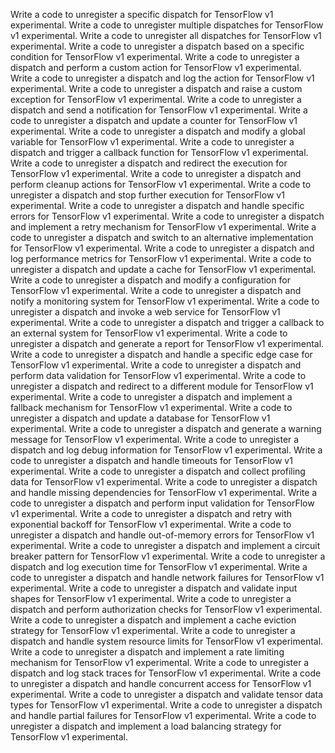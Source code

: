 Write a code to unregister a specific dispatch for TensorFlow v1 experimental.
Write a code to unregister multiple dispatches for TensorFlow v1 experimental.
Write a code to unregister all dispatches for TensorFlow v1 experimental.
Write a code to unregister a dispatch based on a specific condition for TensorFlow v1 experimental.
Write a code to unregister a dispatch and perform a custom action for TensorFlow v1 experimental.
Write a code to unregister a dispatch and log the action for TensorFlow v1 experimental.
Write a code to unregister a dispatch and raise a custom exception for TensorFlow v1 experimental.
Write a code to unregister a dispatch and send a notification for TensorFlow v1 experimental.
Write a code to unregister a dispatch and update a counter for TensorFlow v1 experimental.
Write a code to unregister a dispatch and modify a global variable for TensorFlow v1 experimental.
Write a code to unregister a dispatch and trigger a callback function for TensorFlow v1 experimental.
Write a code to unregister a dispatch and redirect the execution for TensorFlow v1 experimental.
Write a code to unregister a dispatch and perform cleanup actions for TensorFlow v1 experimental.
Write a code to unregister a dispatch and stop further execution for TensorFlow v1 experimental.
Write a code to unregister a dispatch and handle specific errors for TensorFlow v1 experimental.
Write a code to unregister a dispatch and implement a retry mechanism for TensorFlow v1 experimental.
Write a code to unregister a dispatch and switch to an alternative implementation for TensorFlow v1 experimental.
Write a code to unregister a dispatch and log performance metrics for TensorFlow v1 experimental.
Write a code to unregister a dispatch and update a cache for TensorFlow v1 experimental.
Write a code to unregister a dispatch and modify a configuration for TensorFlow v1 experimental.
Write a code to unregister a dispatch and notify a monitoring system for TensorFlow v1 experimental.
Write a code to unregister a dispatch and invoke a web service for TensorFlow v1 experimental.
Write a code to unregister a dispatch and trigger a callback to an external system for TensorFlow v1 experimental.
Write a code to unregister a dispatch and generate a report for TensorFlow v1 experimental.
Write a code to unregister a dispatch and handle a specific edge case for TensorFlow v1 experimental.
Write a code to unregister a dispatch and perform data validation for TensorFlow v1 experimental.
Write a code to unregister a dispatch and redirect to a different module for TensorFlow v1 experimental.
Write a code to unregister a dispatch and implement a fallback mechanism for TensorFlow v1 experimental.
Write a code to unregister a dispatch and update a database for TensorFlow v1 experimental.
Write a code to unregister a dispatch and generate a warning message for TensorFlow v1 experimental.
Write a code to unregister a dispatch and log debug information for TensorFlow v1 experimental.
Write a code to unregister a dispatch and handle timeouts for TensorFlow v1 experimental.
Write a code to unregister a dispatch and collect profiling data for TensorFlow v1 experimental.
Write a code to unregister a dispatch and handle missing dependencies for TensorFlow v1 experimental.
Write a code to unregister a dispatch and perform input validation for TensorFlow v1 experimental.
Write a code to unregister a dispatch and retry with exponential backoff for TensorFlow v1 experimental.
Write a code to unregister a dispatch and handle out-of-memory errors for TensorFlow v1 experimental.
Write a code to unregister a dispatch and implement a circuit breaker pattern for TensorFlow v1 experimental.
Write a code to unregister a dispatch and log execution time for TensorFlow v1 experimental.
Write a code to unregister a dispatch and handle network failures for TensorFlow v1 experimental.
Write a code to unregister a dispatch and validate input shapes for TensorFlow v1 experimental.
Write a code to unregister a dispatch and perform authorization checks for TensorFlow v1 experimental.
Write a code to unregister a dispatch and implement a cache eviction strategy for TensorFlow v1 experimental.
Write a code to unregister a dispatch and handle system resource limits for TensorFlow v1 experimental.
Write a code to unregister a dispatch and implement a rate limiting mechanism for TensorFlow v1 experimental.
Write a code to unregister a dispatch and log stack traces for TensorFlow v1 experimental.
Write a code to unregister a dispatch and handle concurrent access for TensorFlow v1 experimental.
Write a code to unregister a dispatch and validate tensor data types for TensorFlow v1 experimental.
Write a code to unregister a dispatch and handle partial failures for TensorFlow v1 experimental.
Write a code to unregister a dispatch and implement a load balancing strategy for TensorFlow v1 experimental.